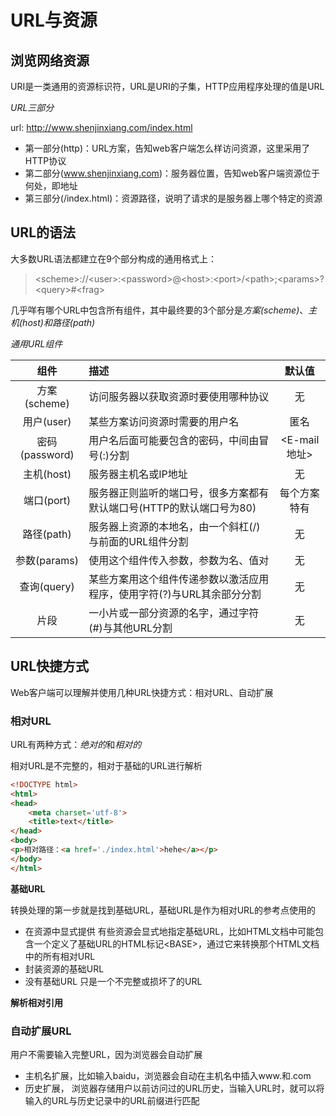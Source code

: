# URL与资源

## 浏览网络资源
URI是一类通用的资源标识符，URL是URI的子集，HTTP应用程序处理的值是URL

*URL三部分*

url: http://www.shenjinxiang.com/index.html

* 第一部分(http)：URL方案，告知web客户端怎么样访问资源，这里采用了HTTP协议
* 第二部分(www.shenjinxiang.com)：服务器位置，告知web客户端资源位于何处，即地址
* 第三部分(/index.html)：资源路径，说明了请求的是服务器上哪个特定的资源

## URL的语法

大多数URL语法都建立在9个部分构成的通用格式上：
> &lt;scheme&gt;://&lt;user&gt;:&lt;password&gt;@&lt;host&gt;:&lt;port&gt;/&lt;path&gt;;&lt;params&gt;?&lt;query&gt;#&lt;frag&gt;

几乎咩有哪个URL中包含所有组件，其中最终要的3个部分是*方案(scheme)*、*主机(host)*和*路径(path)*

*通用URL组件*

|组件|描述|默认值|
|:--:|:--|:--:|
|方案(scheme)|访问服务器以获取资源时要使用哪种协议|无|
|用户(user)|某些方案访问资源时需要的用户名|匿名|
|密码(password)|用户名后面可能要包含的密码，中间由冒号(:)分割|&lt;E-mail 地址&gt;|
|主机(host)|服务器主机名或IP地址|无|
|端口(port)|服务器正则监听的端口号，很多方案都有默认端口号(HTTP的默认端口号为80)|每个方案特有|
|路径(path)|服务器上资源的本地名，由一个斜杠(/)与前面的URL组件分割|无|
|参数(params)|使用这个组件传入参数，参数为名、值对|无|
|查询(query)|某些方案用这个组件传递参数以激活应用程序，使用字符(?)与URL其余部分分割|无|
|片段|一小片或一部分资源的名字，通过字符(#)与其他URL分割|无|

## URL快捷方式
Web客户端可以理解并使用几种URL快捷方式：相对URL、自动扩展

### 相对URL
URL有两种方式：*绝对的*和*相对的*

相对URL是不完整的，相对于基础的URL进行解析

```html
<!DOCTYPE html>
<html>
<head>
	<meta charset='utf-8'>
	<title>text</title>
</head>
<body>
<p>相对路径：<a href='./index.html'>hehe</a></p>
</body>
</html>
```

**基础URL**

转换处理的第一步就是找到基础URL，基础URL是作为相对URL的参考点使用的

* 在资源中显式提供  有些资源会显式地指定基础URL，比如HTML文档中可能包含一个定义了基础URL的HTML标记&lt;BASE&gt;，通过它来转换那个HTML文档中的所有相对URL
* 封装资源的基础URL
* 没有基础URL 只是一个不完整或损坏了的URL

**解析相对引用**


### 自动扩展URL
用户不需要输入完整URL，因为浏览器会自动扩展

* 主机名扩展，比如输入baidu，浏览器会自动在主机名中插入www.和.com
* 历史扩展， 浏览器存储用户以前访问过的URL历史，当输入URL时，就可以将输入的URL与历史记录中的URL前缀进行匹配
